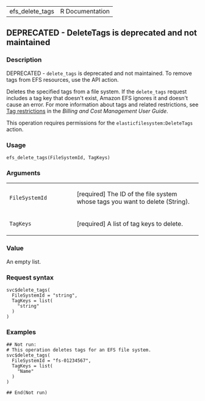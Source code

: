 <table style="width: 100%;">
<tbody>
<tr class="odd">
<td>efs_delete_tags</td>
<td style="text-align: right;">R Documentation</td>
</tr>
</tbody>
</table>

## DEPRECATED - DeleteTags is deprecated and not maintained

### Description

DEPRECATED - `delete_tags` is deprecated and not maintained. To remove
tags from EFS resources, use the API action.

Deletes the specified tags from a file system. If the `delete_tags`
request includes a tag key that doesn't exist, Amazon EFS ignores it and
doesn't cause an error. For more information about tags and related
restrictions, see [Tag
restrictions](https://docs.aws.amazon.com/awsaccountbilling/latest/aboutv2/cost-alloc-tags.html)
in the *Billing and Cost Management User Guide*.

This operation requires permissions for the
`elasticfilesystem:DeleteTags` action.

### Usage

    efs_delete_tags(FileSystemId, TagKeys)

### Arguments

<table>
<colgroup>
<col style="width: 35%" />
<col style="width: 65%" />
</colgroup>
<tbody>
<tr class="odd">
<td><code id="efs_delete_tags_:_FileSystemId">FileSystemId</code></td>
<td><p>[required] The ID of the file system whose tags you want to
delete (String).</p></td>
</tr>
<tr class="even">
<td><code id="efs_delete_tags_:_TagKeys">TagKeys</code></td>
<td><p>[required] A list of tag keys to delete.</p></td>
</tr>
</tbody>
</table>

### Value

An empty list.

### Request syntax

    svc$delete_tags(
      FileSystemId = "string",
      TagKeys = list(
        "string"
      )
    )

### Examples

    ## Not run: 
    # This operation deletes tags for an EFS file system.
    svc$delete_tags(
      FileSystemId = "fs-01234567",
      TagKeys = list(
        "Name"
      )
    )

    ## End(Not run)
